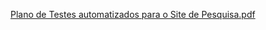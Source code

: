 [Plano de Testes automatizados para o Site de Pesquisa.pdf](https://github.com/user-attachments/files/17336525/Plano.de.Testes.automatizados.para.o.Site.de.Pesquisa.pdf)

